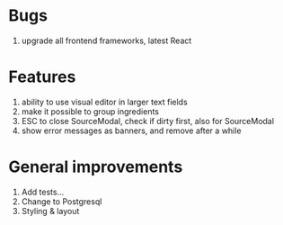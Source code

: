 # Bugs

1. upgrade all frontend frameworks, latest React



# Features

1. ability to use visual editor in larger text fields
2. make it possible to group ingredients
3. ESC to close SourceModal, check if dirty first, also for SourceModal
4. show error messages as banners, and remove after a while

# General improvements

1. Add tests...
2. Change to Postgresql
3. Styling & layout
